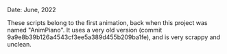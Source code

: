 Date: June, 2022

These scripts belong to the first animation, back when this project was named "AnimPiano".
It uses a very old version (commit 9a9e8b39b126a4543cf3ee5a389d455b209ba1fe), and is very
scrappy and unclean.
